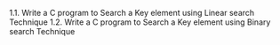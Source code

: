 1.1. Write a C program to Search a Key element using Linear search Technique
1.2. Write a C program to Search a Key element using Binary search Technique
